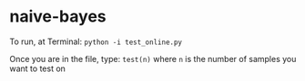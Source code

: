 # naive-bayes

To run, at Terminal:
`python -i test_online.py`

Once you are in the file, type:
`test(n)` where `n` is the number of samples you want to test on
